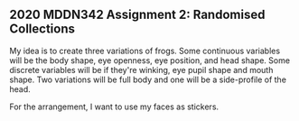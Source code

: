## 2020 MDDN342 Assignment 2: Randomised Collections


My idea is to create three variations of frogs. Some continuous variables will be the body shape, eye openness, eye position, and head shape. Some discrete variables will be if they're winking, eye pupil shape and mouth shape. Two variations will be full body and one will be a side-profile of the head.


For the arrangement, I want to use my faces as stickers.
